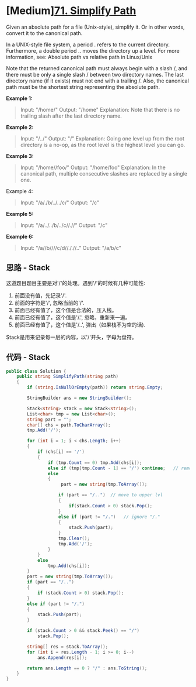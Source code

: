 # [Medium][71. Simplify Path](https://leetcode-cn.com/problems/simplify-path/)

Given an absolute path for a file (Unix-style), simplify it. Or in other words, convert it to the canonical path.

In a UNIX-style file system, a period . refers to the current directory. Furthermore, a double period .. moves the directory up a level. For more information, see: Absolute path vs relative path in Linux/Unix

Note that the returned canonical path must always begin with a slash /, and there must be only a single slash / between two directory names. The last directory name (if it exists) must not end with a trailing /. Also, the canonical path must be the shortest string representing the absolute path.

**Example 1:**

> Input: "/home/"
> Output: "/home"
> Explanation: Note that there is no trailing slash after the last directory name.

**Example 2:**

> Input: "/../"
> Output: "/"
> Explanation: Going one level up from the root directory is a no-op, as the root level is the highest level you can go.

**Example 3:**

> Input: "/home//foo/"
> Output: "/home/foo"
> Explanation: In the canonical path, multiple consecutive slashes are replaced by a single one.

Example 4:

> Input: "/a/./b/../../c/"
> Output: "/c"

**Example 5:**

> Input: "/a/../../b/../c//.//"
> Output: "/c"

**Example 6:**

> Input: "/a//b////c/d//././/.."
> Output: "/a/b/c"

## 思路 - Stack

这道题目题目主要是对'/'的处理。遇到'/'的时候有几种可能性:

1. 前面没有值，先记录'/'.
2. 前面的字符是'/', 忽略当前的'/'.
3. 前面已经有值了，这个值是合法的，压入栈。
4. 前面已经有值了，这个值是'/.', 忽略，重新来一遍。
5. 前面已经有值了，这个值是'/..', 弹出（如果栈不为空的话).

Stack是用来记录每一层的内容，以'/'开头，字母为盘符。

## 代码 - Stack

```csharp
public class Solution {
    public string SimplifyPath(string path)
    {
        if (string.IsNullOrEmpty(path)) return string.Empty;

        StringBuilder ans = new StringBuilder();

        Stack<string> stack = new Stack<string>();
        List<char> tmp = new List<char>();
        string part = "";
        char[] chs = path.ToCharArray();
        tmp.Add('/');

        for (int i = 1; i < chs.Length; i++)
        {
            if (chs[i] == '/')
            {
                if (tmp.Count == 0) tmp.Add(chs[i]);
                else if (tmp[tmp.Count - 1] == '/') continue;   // remove duplicate "//"
                else
                {
                     part = new string(tmp.ToArray());

                    if (part == "/..")  // move to upper lvl
                    {
                        if(stack.Count > 0) stack.Pop();
                    }
                    else if (part != "/.")   // ignore "/."
                    {
                        stack.Push(part);
                    }
                    tmp.Clear();
                    tmp.Add('/');
                }
            }
            else
                tmp.Add(chs[i]);
        }
        part = new string(tmp.ToArray());
        if (part == "/..")
        {
            if (stack.Count > 0) stack.Pop();
        }
        else if (part != "/.")
        {
            stack.Push(part);
        }

        if (stack.Count > 0 && stack.Peek() == "/")
            stack.Pop();

        string[] res = stack.ToArray();
        for (int i = res.Length - 1; i >= 0; i--)
            ans.Append(res[i]);

        return ans.Length == 0 ? "/" : ans.ToString();
    }
}
```
